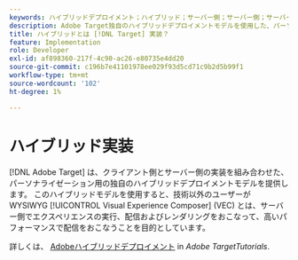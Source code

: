 ```yaml
---
keywords: ハイブリッドデプロイメント；ハイブリッド；サーバー側；サーバー側；サーバー側；クライアント側；クライアント側；ハイブリッド実装
description: Adobe Target独自のハイブリッドデプロイメントモデルを使用した、パーソナライゼーション、クライアントサイドとサーバーサイドの実装の組み合わせについて説明します。
title: ハイブリッドとは [!DNL Target] 実装？
feature: Implementation
role: Developer
exl-id: af898360-217f-4c90-ac26-e80735e4dd20
source-git-commit: c196b7e41101978ee029f93d5cd71c9b2d5b99f1
workflow-type: tm+mt
source-wordcount: '102'
ht-degree: 1%

---
```


# ハイブリッド実装

[!DNL Adobe Target] は、クライアント側とサーバー側の実装を組み合わせた、パーソナライゼーション用の独自のハイブリッドデプロイメントモデルを提供します。 このハイブリッドモデルを使用すると、技術以外のユーザーが WYSIWYG [!UICONTROL Visual Experience Composer] (VEC) とは、サーバー側でエクスペリエンスの実行、配信およびレンダリングをおこなって、高いパフォーマンスで配信をおこなうことを目的としています。

詳しくは、 [Adobeハイブリッドデプロイメント](https://experienceleague.adobe.com/docs/target-learn/tutorials/implementation/hybrid-deployment.html) in *Adobe TargetTutorials*.
